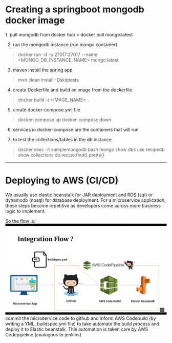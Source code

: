 <h1>Creating a springboot mongodb docker image</h1>
1. pull mongodb from docker hub
> docker pull mongo:latest

2. run the mongodb instance (run mongo container)
> docker run -d -p 27017:27017 --name <MONGO_DB_INSTANCE_NAME> mongo:latest

3. maven install the spring app
> mvn clean install -Dskiptests

4. create Dockerfile and build an image from the dockerfile
> docker build -t <IMAGE_NAME> .

5. create docker-compose.yml file
> docker-compose up
> docker-compose down

6. services in docker-compose are the containers that will run

7. to test the collections/tables in the db instance
> docker exec -it samplemongodb bash
> mongo
> show dbs
> use recipedb
> show collections
> db.recipe.find().pretty()

<hr />

<h1>Deploying to AWS (CI/CD)</h1>
We usually use elastic beanstalk for JAR deployment and RDS (sql) or dynamodb (nosql) 
for database deployment.
For a microservice application, these steps become repetitive as developers come across
more business logic to implement.

So the flow is: 
<img src="src/main/resources/templates/integration.png" />
commit the microservice code to github and inform AWS Codebuild (by writing a YML, 
buildspec.yml file) to take automate the build process and deploy it to Elastic beanstalk.
This automation is taken care by AWS Codepipeline (analogous to jenkins)